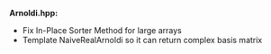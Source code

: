 **Arnoldi.hpp:**
- Fix In-Place Sorter Method for large arrays
- Template NaiveRealArnoldi so it can return complex basis matrix
